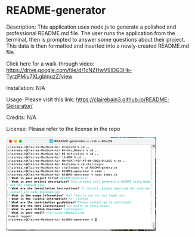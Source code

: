 # README-generator

Description: This application uses node.js to generate a polished and professional README.md file. The user runs the application from the terminal, then is prompted to answer some questions about their project. This data is then formatted and inserted into a newly-created README.md file.

Click here for a walk-through video: https://drive.google.com/file/d/1cNZHwV9IDG3Hk-TyrzPMiu7XLgblnqzZ/view

Installation: N/A

Usage: Please visit this link: https://clairebain3.github.io/README-Generator/

Credits: N/A

License: Please refer to the license in the repo

![Picture of application](./assets/README-pic.png)

